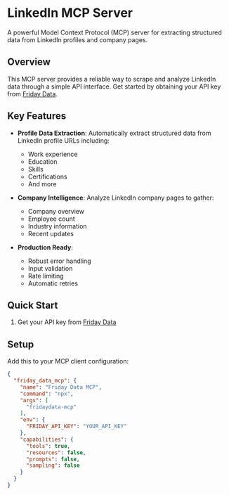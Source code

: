 # LinkedIn MCP Server

A powerful Model Context Protocol (MCP) server for extracting structured data from LinkedIn profiles and company pages.

## Overview

This MCP server provides a reliable way to scrape and analyze LinkedIn data through a simple API interface. Get started by obtaining your API key from [Friday Data](https://fridaydata.tech).

## Key Features

- **Profile Data Extraction**: Automatically extract structured data from LinkedIn profile URLs including:
  - Work experience
  - Education
  - Skills
  - Certifications
  - And more

- **Company Intelligence**: Analyze LinkedIn company pages to gather:
  - Company overview
  - Employee count
  - Industry information  
  - Recent updates

- **Production Ready**:
  - Robust error handling
  - Input validation
  - Rate limiting
  - Automatic retries

## Quick Start

1. Get your API key from [Friday Data](https://fridaydata.tech)

## Setup

Add this to your MCP client configuration:

```json
{
  "friday_data_mcp": {
    "name": "Friday Data MCP",
    "command": "npx",
    "args": [
      "fridaydata-mcp"
    ],
    "env": {
      "FRIDAY_API_KEY": "YOUR_API_KEY"
    },
    "capabilities": {
      "tools": true,
      "resources": false,
      "prompts": false,
      "sampling": false
    }
  }
}